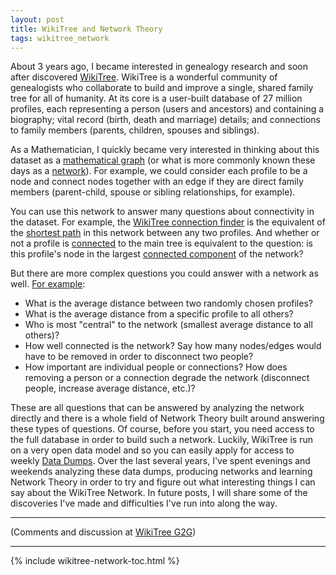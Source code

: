 ```yaml
---
layout: post
title: WikiTree and Network Theory
tags: wikitree_network
---
```


About 3 years ago, I became interested in genealogy research and soon after discovered [WikiTree](https://www.wikitree.com/). WikiTree is a wonderful community of genealogists who collaborate to build and improve a single, shared family tree for all of humanity. At its core is a user-built database of 27 million profiles, each representing a person (users and ancestors) and containing a biography; vital record (birth, death and marriage) details; and connections to family members (parents, children, spouses and siblings).

As a Mathematician, I quickly became very interested in thinking about this dataset as a [mathematical graph](https://en.wikipedia.org/wiki/Graph_(discrete_mathematics)) (or what is more commonly known these days as a [network](https://en.wikipedia.org/wiki/Network_theory)). For example, we could consider each profile to be a node and connect nodes together with an edge if they are direct family members (parent-child, spouse or sibling relationships, for example).

You can use this network to answer many questions about connectivity in the dataset. For example, the [WikiTree connection finder](https://www.wikitree.com/wiki/Special:Connection) is the equivalent of the [shortest path](https://en.wikipedia.org/wiki/Shortest_path_problem) in this network between any two profiles. And whether or not a profile is [connected](https://www.wikitree.com/wiki/Help:Unconnected) to the main tree is equivalent to the question: is this profile's node in the largest [connected component](https://en.wikipedia.org/wiki/Component_(graph_theory)) of the network?

But there are more complex questions you could answer with a network as well. [For example](https://www.wikitree.com/g2g/612063/mathematical-graph-structure-of-global-tree):
* What is the average distance between two randomly chosen profiles?
* What is the average distance from a specific profile to all others?
* Who is most "central" to the network (smallest average distance to all others)?
* How well connected is the network? Say how many nodes/edges would have to be removed in order to disconnect two people?
* How important are individual people or connections? How does removing a person or a connection degrade the network (disconnect people, increase average distance, etc.)?

These are all questions that can be answered by analyzing the network directly and there is a whole field of Network Theory built around answering these types of questions. Of course, before you start, you need access to the full database in order to build such a network. Luckily, WikiTree is run on a very open data model and so you can easily apply for access to weekly [Data Dumps](https://www.wikitree.com/wiki/Help:Database_Dumps). Over the last several years, I've spent evenings and weekends analyzing these data dumps, producing networks and learning Network Theory in order to try and figure out what interesting things I can say about the WikiTree Network. In future posts, I will share some of the discoveries I've made and difficulties I've run into along the way.

---------

(Comments and discussion at [WikiTree G2G](https://www.wikitree.com/g2g/1258039/wikitree-and-network-theory))

---------

{% include wikitree-network-toc.html %}

